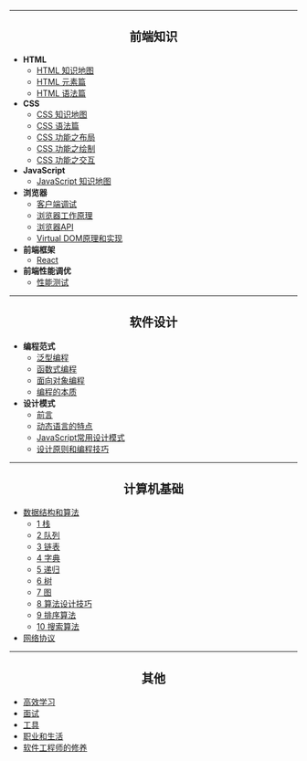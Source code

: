 ----
<h2 align="center"> 前端知识</h2>

- **HTML** 
    - [HTML 知识地图](HTML/readme.md)
    - [HTML 元素篇](HTML/element.md)
    - [HTML 语法篇](HTML/grammar.md)
- **CSS**
    - [CSS 知识地图](CSS/readme.md)
    - [CSS 语法篇]()
    - [CSS 功能之布局](CSS/layout.md)
    - [CSS 功能之绘制]()
    - [CSS 功能之交互]()
- **JavaScript**    
    - [JavaScript 知识地图](JavaScript/readme.md)
- **浏览器**
    - [客户端调试]()
    - [浏览器工作原理]()
    - [浏览器API]()
    - [Virtual DOM原理和实现]()
- **前端框架**
    - [React]()
- **前端性能调优**
    - [性能测试]()

----
<h2 align="center"> 软件设计</h2>

- **编程范式**
    - [ 泛型编程](Programming-Paradigm/index.md)
    - [ 函数式编程]()
    - [ 面向对象编程]()
    - [ 编程的本质]()
- **设计模式**
    - [前言](Design-Patterns/readme.md)
    - [动态语言的特点](Design-Patterns/dynamic-language.md)
    - [JavaScript常用设计模式](Design-Patterns/design-patterns.md)
    - [设计原则和编程技巧](Design-Patterns/programme-skill.md)

----
<h2 align="center"> 计算机基础</h2>

- [数据结构和算法](DSA/index.md)
    - [1 栈](DSA/stack.md)
    - [2 队列](DSA/queue.md)
    - [3 链表](DSA/linked-list.md)
    - [4 字典](DSA/dictionary.md)
    - [5 递归](DSA/recursion.md)
    - [6 树](DSA/tree.md)
    - [7 图](DSA/graph.md)
    - [8 算法设计技巧](DSA/algorithms-design.md)
    - [9 排序算法](DSA/sort.md)
    - [10 搜索算法](DSA/search.md)
- [网络协议]()

----
<h2 align="center"> 其他</h2>
 
- [高效学习](Other/study.md)
- [面试](Other/interview.md)
- [工具](Other/tools.md)
- [职业和生活](Other/life-and-career.md)
- [软件工程师的修养]()





